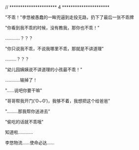 // ********************** 4 **********************

"不乖！"李悠被愚蠢的一眸兜逼到走投无路，扔下了最后一张不乖牌

"你看到我不乖的时候，没有教我，那你也不乖！"

…………？？？

"你只说我不乖，不说我哪里不乖，那就是不讲道理"

………？？？

"幼儿园姨姨说不讲道理的小孩最不乖！"

…………输掉了！

"……说吧你要干嘛"

"哥哥帮我开门(′ʘ⌄ʘ‵)，我够不着，我想把这个给爸爸"

"………那我帮你送进去"

"偷吃的话就不乖哦"

知道啦…………

李悠物流……使命必达……